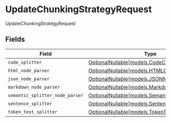 # UpdateChunkingStrategyRequest

UpdateChunkingStrategyRequest


## Fields

| Field                                                                              | Type                                                                               | Required                                                                           | Description                                                                        |
| ---------------------------------------------------------------------------------- | ---------------------------------------------------------------------------------- | ---------------------------------------------------------------------------------- | ---------------------------------------------------------------------------------- |
| `code_splitter`                                                                    | [OptionalNullable[models.CodeChunking]](../models/codechunking.md)                 | :heavy_minus_sign:                                                                 | N/A                                                                                |
| `html_node_parser`                                                                 | [OptionalNullable[models.HTMLChunking]](../models/htmlchunking.md)                 | :heavy_minus_sign:                                                                 | N/A                                                                                |
| `json_node_parser`                                                                 | [OptionalNullable[models.JSONNodeChunking]](../models/jsonnodechunking.md)         | :heavy_minus_sign:                                                                 | N/A                                                                                |
| `markdown_node_parser`                                                             | [OptionalNullable[models.MarkdownNodeChunking]](../models/markdownnodechunking.md) | :heavy_minus_sign:                                                                 | N/A                                                                                |
| `semantic_splitter_node_parser`                                                    | [OptionalNullable[models.SemanticChunking]](../models/semanticchunking.md)         | :heavy_minus_sign:                                                                 | N/A                                                                                |
| `sentence_splitter`                                                                | [OptionalNullable[models.SentenceChunking]](../models/sentencechunking.md)         | :heavy_minus_sign:                                                                 | N/A                                                                                |
| `token_text_splitter`                                                              | [OptionalNullable[models.TokenTextChunking]](../models/tokentextchunking.md)       | :heavy_minus_sign:                                                                 | N/A                                                                                |